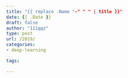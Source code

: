 ```yaml
---
title: "{{ replace .Name "-" " " | title }}"
date: {{ .Date }}
draft: false
author: "111qqz"
type: post
url: /2019/
categories:
- deep-learning

tags:

---
```


